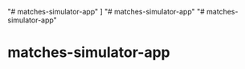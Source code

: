 "# matches-simulator-app"  ]
"# matches-simulator-app" 
"# matches-simulator-app" 
# matches-simulator-app
